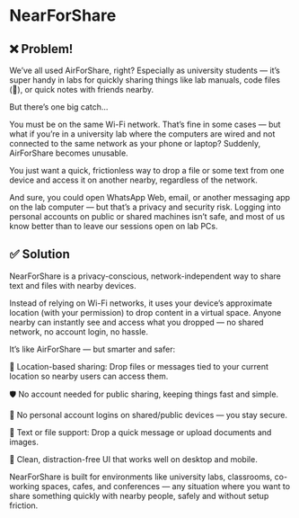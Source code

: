 # NearForShare

## ❌ Problem!

We’ve all used AirForShare, right? Especially as university students — it’s super handy in labs for quickly sharing things like lab manuals, code files (🙈), or quick notes with friends nearby.

But there’s one big catch…

You must be on the same Wi-Fi network. That’s fine in some cases — but what if you’re in a university lab where the computers are wired and not connected to the same network as your phone or laptop? Suddenly, AirForShare becomes unusable.

You just want a quick, frictionless way to drop a file or some text from one device and access it on another nearby, regardless of the network.

And sure, you could open WhatsApp Web, email, or another messaging app on the lab computer — but that’s a privacy and security risk. Logging into personal accounts on public or shared machines isn’t safe, and most of us know better than to leave our sessions open on lab PCs.

## ✅ Solution

NearForShare is a privacy-conscious, network-independent way to share text and files with nearby devices.

Instead of relying on Wi-Fi networks, it uses your device’s approximate location (with your permission) to drop content in a virtual space. Anyone nearby can instantly see and access what you dropped — no shared network, no account login, no hassle.

It’s like AirForShare — but smarter and safer:

📍 Location-based sharing: Drop files or messages tied to your current location so nearby users can access them.

🛡️ No account needed for public sharing, keeping things fast and simple.

🚫 No personal account logins on shared/public devices — you stay secure.

📂 Text or file support: Drop a quick message or upload documents and images.

🧭 Clean, distraction-free UI that works well on desktop and mobile.

NearForShare is built for environments like university labs, classrooms, co-working spaces, cafes, and conferences — any situation where you want to share something quickly with nearby people, safely and without setup friction.
